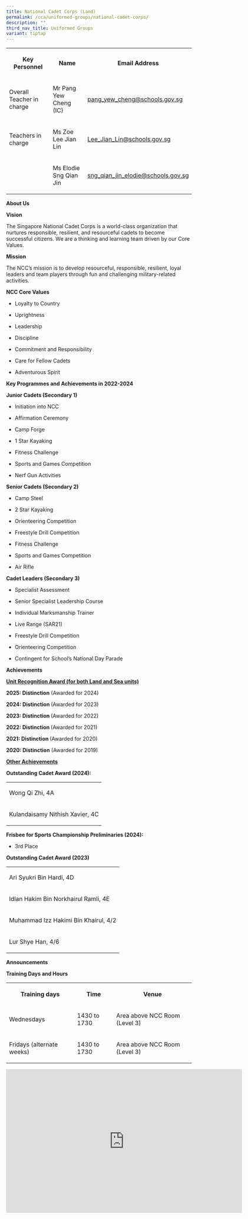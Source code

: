 ```yaml
---
title: National Cadet Corps (Land)
permalink: /cca/uniformed-groups/national-cadet-corps/
description: ""
third_nav_title: Uniformed Groups
variant: tiptap
---
```

<table style="minWidth: 75px">
<colgroup>
<col>
<col>
<col>
</colgroup>
<tbody>
<tr>
<th rowspan="1" colspan="1">
<p>Key Personnel</p>
</th>
<th rowspan="1" colspan="1">
<p>Name</p>
</th>
<th rowspan="1" colspan="1">
<p>Email Address</p>
</th>
</tr>
<tr>
<td rowspan="1" colspan="1">
<p>Overall Teacher in charge</p>
</td>
<td rowspan="1" colspan="1">
<p>Mr Pang Yew Cheng (IC)</p>
</td>
<td rowspan="1" colspan="1">
<p><a href="mailto:pang_yew_cheng@schools.gov.sg" rel="noopener noreferrer nofollow" target="_blank">pang_yew_cheng@schools.gov.sg</a>
</p>
</td>
</tr>
<tr>
<td rowspan="1" colspan="1">
<p>Teachers in charge</p>
</td>
<td rowspan="1" colspan="1">
<p>Ms Zoe Lee Jian Lin</p>
</td>
<td rowspan="1" colspan="1">
<p><a href="mailto:Lee_Jian_Lin@schools.gov.sg" rel="noopener noreferrer nofollow" target="_blank">Lee_Jian_Lin@schools.gov.sg</a>
</p>
</td>
</tr>
<tr>
<td rowspan="1" colspan="1">
<p></p>
</td>
<td rowspan="1" colspan="1">
<p>Ms Elodie Sng Qian Jin</p>
</td>
<td rowspan="1" colspan="1">
<p><a href="mailto:sng_qian_jin_elodie@schools.gov.sg" rel="noopener noreferrer nofollow" target="_blank">sng_qian_jin_elodie@schools.gov.sg</a>
</p>
</td>
</tr>
</tbody>
</table>
<p><strong>About Us</strong>
</p>
<p><strong>Vision</strong>
</p>
<p>The Singapore National Cadet Corps is a world-class organization that
nurtures responsible, resilient, and resourceful cadets to become successful
citizens. We are a thinking and learning team driven by our Core Values.</p>
<p><strong>Mission</strong>
</p>
<p>The NCC’s mission is to develop resourceful, responsible, resilient, loyal
leaders and team players through fun and challenging military-related activities.</p>
<p><strong>NCC Core Values</strong>
</p>
<ul data-tight="true" class="tight">
<li>
<p>Loyalty to Country</p>
</li>
<li>
<p>Uprightness</p>
</li>
<li>
<p>Leadership</p>
</li>
<li>
<p>Discipline</p>
</li>
<li>
<p>Commitment and Responsibility</p>
</li>
<li>
<p>Care for Fellow Cadets</p>
</li>
<li>
<p>Adventurous Spirit</p>
</li>
</ul>
<p><strong>Key Programmes and Achievements in 2022-2024</strong>
</p>
<p><strong>Junior Cadets (Secondary 1)</strong>
</p>
<ul data-tight="true" class="tight">
<li>
<p>Initiation into NCC</p>
</li>
<li>
<p>Affirmation Ceremony</p>
</li>
<li>
<p>Camp Forge</p>
</li>
<li>
<p>1 Star Kayaking</p>
</li>
<li>
<p>Fitness Challenge</p>
</li>
<li>
<p>Sports and Games Competition</p>
</li>
<li>
<p>Nerf Gun Activities</p>
</li>
</ul>
<p><strong>Senior Cadets (Secondary 2)</strong>
</p>
<ul data-tight="true" class="tight">
<li>
<p>Camp Steel</p>
</li>
<li>
<p>2 Star Kayaking</p>
</li>
<li>
<p>Orienteering Competition</p>
</li>
<li>
<p>Freestyle Drill Competition</p>
</li>
<li>
<p>Fitness Challenge</p>
</li>
<li>
<p>Sports and Games Competition</p>
</li>
<li>
<p>Air Rifle</p>
</li>
</ul>
<p><strong>Cadet Leaders (Secondary 3)</strong>
</p>
<ul data-tight="true" class="tight">
<li>
<p>Specialist Assessment</p>
</li>
<li>
<p>Senior Specialist Leadership Course</p>
</li>
<li>
<p>Individual Marksmanship Trainer</p>
</li>
<li>
<p>Live Range (SAR21)</p>
</li>
<li>
<p>Freestyle Drill Competition</p>
</li>
<li>
<p>Orienteering Competition</p>
</li>
<li>
<p>Contingent for School’s National Day Parade</p>
</li>
</ul>
<p><strong>Achievements&nbsp;</strong>
</p>
<p><strong><u>Unit Recognition Award (for both Land and Sea units)</u></strong>
</p>
<p><strong>2025: Distinction</strong> (Awarded for 2024)</p>
<p><strong>2024: Distinction </strong>(Awarded for 2023)</p>
<p><strong>2023: Distinction </strong>(Awarded for 2022)</p>
<p><strong>2022: Distinction </strong>(Awarded for 2021)</p>
<p><strong>2021: Distinction </strong>(Awarded for 2020)</p>
<p><strong>2020: Distinction</strong> (Awarded for 2019)</p>
<p><strong><u>Other Achievements</u></strong>
</p>
<p><strong>Outstanding Cadet Award (2024):</strong>
</p>
<table style="minWidth: 25px">
<colgroup>
<col>
</colgroup>
<tbody>
<tr>
<td rowspan="1" colspan="1">
<p>Wong Qi Zhi, 4A</p>
</td>
</tr>
<tr>
<td rowspan="1" colspan="1">
<p>Kulandaisamy Nithish Xavier, 4C</p>
</td>
</tr>
</tbody>
</table>
<p><strong>Frisbee for Sports Championship Preliminaries (2024):</strong>
</p>
<ul data-tight="true" class="tight">
<li>
<p>3rd Place</p>
</li>
</ul>
<p><strong>Outstanding Cadet Award (2023)</strong>
</p>
<table style="minWidth: 25px">
<colgroup>
<col>
</colgroup>
<tbody>
<tr>
<td rowspan="1" colspan="1">
<p>Ari Syukri Bin Hardi, 4D</p>
</td>
</tr>
<tr>
<td rowspan="1" colspan="1">
<p>Idlan Hakim Bin Norkhairul Ramli, 4E&nbsp;</p>
</td>
</tr>
<tr>
<td rowspan="1" colspan="1">
<p>Muhammad Izz Hakimi Bin Khairul, 4/2</p>
</td>
</tr>
<tr>
<td rowspan="1" colspan="1">
<p>Lur Shye Han, 4/6</p>
</td>
</tr>
</tbody>
</table>
<p><strong>Announcements</strong>
</p>
<p><strong>Training Days and Hours</strong>
</p>
<table style="minWidth: 75px">
<colgroup>
<col>
<col>
<col>
</colgroup>
<tbody>
<tr>
<th rowspan="1" colspan="1">
<p>Training days</p>
</th>
<th rowspan="1" colspan="1">
<p>Time</p>
</th>
<th rowspan="1" colspan="1">
<p>Venue</p>
</th>
</tr>
<tr>
<td rowspan="1" colspan="1">
<p>Wednesdays</p>
</td>
<td rowspan="1" colspan="1">
<p>1430 to 1730</p>
</td>
<td rowspan="1" colspan="1">
<p>Area above NCC Room (Level 3)</p>
</td>
</tr>
<tr>
<td rowspan="1" colspan="1">
<p>Fridays (alternate weeks)</p>
</td>
<td rowspan="1" colspan="1">
<p>1430 to 1730</p>
</td>
<td rowspan="1" colspan="1">
<p>Area above NCC Room (Level 3)</p>
</td>
</tr>
</tbody>
</table>
<div class="iframe-wrapper">
<iframe height="389" width="640" allowfullscreen="true" frameborder="0" src="https://docs.google.com/presentation/d/e/2PACX-1vRMVo8unKiu5OpJfqZ_31heYTA9zYpmdKh4EGqRmmDWQcKCX_H_qJBXIpW61c7Gtw/embed?start=true&amp;loop=true&amp;delayms=3000"></iframe>
</div>
<p></p>